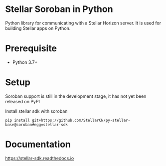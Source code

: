 # Stellar Soroban in Python
Python library for communicating with a Stellar Horizon server. It is used for building Stellar apps on Python.

# Prerequisite
- Python 3.7+ 
 
# Setup
Soroban support is still in the development stage, it has not yet been released on PyPI

Install stellar sdk with soroban
```
pip install git+https://github.com/StellarCN/py-stellar-base@soroban#egg=stellar-sdk
```

# Documentation
[ https://stellar-sdk.readthedocs.io ](https://stellar-sdk.readthedocs.io)
